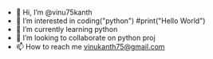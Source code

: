 - 👋 Hi, I’m @vinu75kanth
- 👀 I’m interested in coding("python") #print("Hello World")
- 🌱 I’m currently learning python
- 💞️ I’m looking to collaborate on python proj
- 📫 How to reach me vinukanth75@gmail.com

<!---
vinu75kanth/vinu75kanth is a ✨ special ✨ repository because its `README.md` (this file) appears on your GitHub profile.
You can click the Preview link to take a look at your changes.
--->
